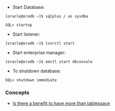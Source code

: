 * Start Database:
```
[oracle@oradb ~]$ sqlplus / as sysdba

SQL> startup
```
* Start listener:
```
[oracle@oradb ~]$ lsnrctl start
```
* Start enterprise manager:
```
[oracle@oradb ~]$ emctl start dbconsole
```
* To shutdown database:
```
SQL> shutdown immediate
```

### Concepts

* [Is there a benefit to have more than  tablespace](http://stackoverflow.com/questions/1291317/should-an-oracle-database-have-more-than-one-tablespace-for-data-storage)
